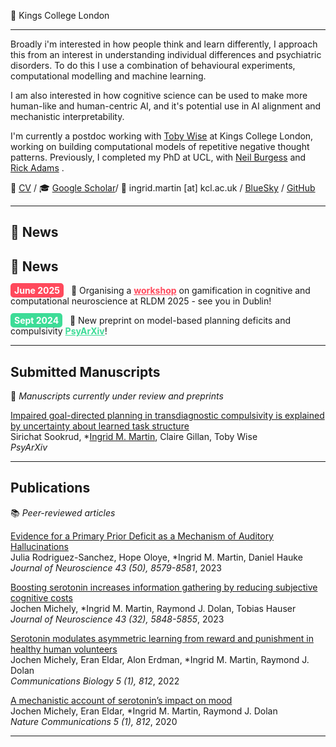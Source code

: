 <link rel="stylesheet" type="text/css" href="assets/css/custom.css">


📍 Kings College London 

---

Broadly i'm interested in how people think and learn differently, I approach this from an interest in understanding individual differences and psychiatric disorders. To do this I use a combination of behavioural experiments, computational modelling and machine learning.

I am also interested in how cognitive science can be used to make more human-like and human-centric AI, and it's potential use in AI alignment and mechanistic interpretability.

I'm currently a postdoc working with [Toby Wise](https://thewiselab.org/) at Kings College London, working on building computational models of repetitive negative thought patterns. Previously, I completed my PhD at UCL, with [Neil Burgess](https://www.ucl.ac.uk/icn/research/research-groups/space-memory) and [Rick Adams](https://www.tcplab.org/home) . 

📄 [CV](cv.md) / 🎓 [Google Scholar](https://scholar.google.com/citations?view_op=list_works&hl=en&hl=en&user=Rq_iPtwAAAAJ&sortby=pubdate)/ 📧 ingrid.martin [at] kcl.ac.uk / [BlueSky](https://ingrdmrtn.bsky.social) / [GitHub](https://www.github.com)

---
## 📰 News
## 📰 News

<p>
  <span style="background-color: #FF495C; color: #FFFFFF; padding: 3px 6px; border-radius: 5px; font-weight: bold;">June 2025</span> 
  &nbsp; 📢 Organising a <a href="https://sites.google.com/view/game-on-rldm-2025/home" style="color: #FF495C; font-weight: bold;">workshop</a> on gamification in cognitive and computational neuroscience at RLDM 2025 - see you in Dublin!
</p>

<p>
  <span style="background-color: #3DDC97; color: #FFFFFF; padding: 3px 6px; border-radius: 5px; font-weight: bold;">Sept 2024</span> 
  &nbsp; 📝 New preprint on model-based planning deficits and compulsivity <a href="https://osf.io/zp6vk_v1" style="color: #3DDC97; font-weight: bold;">PsyArXiv</a>!
</p>

---

## **Submitted Manuscripts**  
📌 *Manuscripts currently under review and preprints*  

[Impaired goal-directed planning in transdiagnostic compulsivity is explained by uncertainty about learned task structure](https://osf.io/zp6vk_v1)  
Sirichat Sookrud, \*<u>Ingrid M. Martin</u>, Claire Gillan, Toby Wise   
*PsyArXiv*  



---

## **Publications**  
📚 *Peer-reviewed articles*  

[Evidence for a Primary Prior Deficit as a Mechanism of Auditory Hallucinations](https://doi.org/10.1523/JNEUROSCI.1601-23.2023)  
Julia Rodriguez-Sanchez, Hope Oloye, \*Ingrid M. Martin, Daniel Hauke  
*Journal of Neuroscience 43 (50), 8579-8581*, 2023

[Boosting serotonin increases information gathering by reducing subjective cognitive costs](https://doi.org/10.1523/JNEUROSCI.1416-22.2023)  
Jochen Michely, \*Ingrid M. Martin, Raymond J. Dolan, Tobias Hauser  
*Journal of Neuroscience 43 (32), 5848-5855*, 2023

[Serotonin modulates asymmetric learning from reward and punishment in healthy human volunteers](https://doi.org/10.1038/s42003-022-03690-5)  
Jochen Michely, Eran Eldar, Alon Erdman, \*Ingrid M. Martin, Raymond J. Dolan   
*Communications Biology 5 (1), 812*, 2022

[A mechanistic account of serotonin’s impact on mood](https://doi.org/10.1038/s41467-020-16090-2)   
Jochen Michely, Eran Eldar, \*Ingrid M. Martin, Raymond J. Dolan   
*Nature Communications  5 (1), 812*, 2020



---


